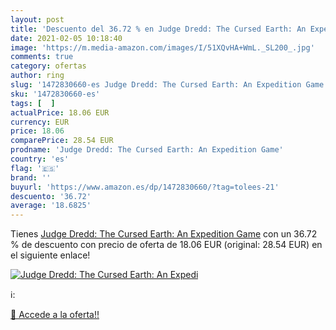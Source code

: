 ```yaml
---
layout: post
title: 'Descuento del 36.72 % en Judge Dredd: The Cursed Earth: An Expedi'
date: 2021-02-05 10:18:40
image: 'https://m.media-amazon.com/images/I/51XQvHA+WmL._SL200_.jpg'
comments: true
category: ofertas
author: ring
slug: '1472830660-es Judge Dredd: The Cursed Earth: An Expedition Game'
sku: '1472830660-es'
tags: [  ]
actualPrice: 18.06 EUR
currency: EUR
price: 18.06
comparePrice: 28.54 EUR
prodname: 'Judge Dredd: The Cursed Earth: An Expedition Game'
country: 'es'
flag: '🇪🇸'
brand: ''
buyurl: 'https://www.amazon.es/dp/1472830660/?tag=tolees-21'
descuento: '36.72'
average: '18.6825'
---
```


Tienes [Judge Dredd: The Cursed Earth: An Expedition Game](https://www.amazon.es/dp/1472830660/?tag=tolees-21) con un 36.72 % de descuento con precio de oferta de 18.06 EUR (original: 28.54 EUR) en el siguiente enlace!

[![Judge Dredd: The Cursed Earth: An Expedi](https://m.media-amazon.com/images/I/51XQvHA+WmL._SL200_.jpg)](https://www.amazon.es/dp/1472830660/?tag=tolees-21)

ℹ️:


[🛒 Accede a la oferta!!](https://www.amazon.es/dp/1472830660/?tag=tolees-21)
